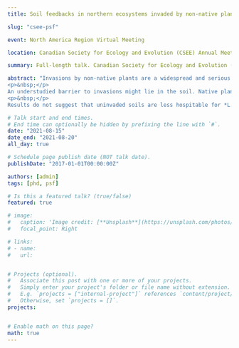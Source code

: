 ```yaml
---
title: Soil feedbacks in northern ecosystems invaded by non-native plants

slug: "csee-psf"

event: North America Region Virtual Meeting

location: Canadian Society for Ecology and Evolution (CSEE) Annual Meeting

summary: Full-length talk. Canadian Society for Ecology and Evolution (CSEE)

abstract: "Invasions by non-native plants are a widespread and serious problem throughout temperate regions, but boreal and tundra ecosystems are relatively less invaded. Northern range limits of invaders may be set by environmental or biotic barriers, resulting in poorer plant performance, but these barriers are not well understood. Churchill, Manitoba (58.8°) represents a unique site for northern invasion research, where over a hundred non-native plants have been recorded. Although many have persisted for decades in human-disturbed areas, almost none have spread into nearby boreal forests and tundra ecosystems. Reasons these non-natives have failed to spread remain unclear.
<p>&nbsp;</p>
An understudied barrier to invasions might lie in the soil. Native plants may be cultivating a soil community that inhibits non-native plants, limiting their potential spread out of human-disturbed areas. To investigate this, we collected soil from sites around Churchill invaded by the non-native *Linaria vulgaris*, and from uninvaded control sites. We then planted *L. vulgaris* in soil inoculated with live or sterilized field-collected soil. Serial soil inoculations were performed for a second and third generation, and plant growth, survival, and biomass were compared between soil treatments and generations.
<p>&nbsp;</p>
Results do not suggest that uninvaded soils are less hospitable for *L. vulgaris*. Average plant biomass and mortality did not differ between soil treatments, though biomass was reduced in subsequent generations of live soil, while mortality increased. This suggests that **non-native plants do not modify soil microbiota or nutrient content to their own benefit**, and natives do not cultivate soil that is inhibitory to invaders."

# Talk start and end times.
# End time can optionally be hidden by prefixing the line with `#`.
date: "2021-08-15"
date_end: "2021-08-20"
all_day: true

# Schedule page publish date (NOT talk date).
publishDate: "2017-01-01T00:00:00Z"

authors: [admin]
tags: [phd, psf]

# Is this a featured talk? (true/false)
featured: true

# image:
#   caption: 'Image credit: [**Unsplash**](https://unsplash.com/photos/bzdhc5b3Bxs)'
#   focal_point: Right

# links:
# - name: 
#   url:


# Projects (optional).
#   Associate this post with one or more of your projects.
#   Simply enter your project's folder or file name without extension.
#   E.g. `projects = ["internal-project"]` references `content/project/deep-learning/index.md`.
#   Otherwise, set `projects = []`.
projects:


# Enable math on this page?
math: true
---
```


